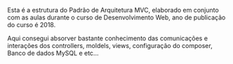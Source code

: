 Esta é a estrutura do Padrão de Arquitetura MVC, elaborado em conjunto com as aulas durante o curso de Desenvolvimento Web, ano de publicação do curso é 2018.

Aqui consegui absorver bastante conhecimento das comunicações e interações dos controllers, moldels, views, configuração do composer, Banco de dados MySQL e etc...


